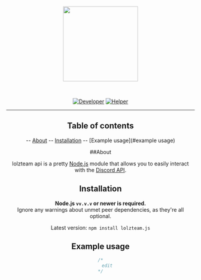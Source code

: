 <div align="center">
  <br />
  <p>
    <a href="https://lolz.guru"><img src="https://i.imgur.com/Qtgo1Ll.png" width="200" /> </a>
  </p>
  <br />
  <p>
    <a href="https://lolz.guru/nieopierzony/"><img src="https://raster.shields.io/badge/Author-nieopierzony-red.svg" alt="Developer" /></a>
    <a href="https://lolz.guru/traviq/"><img src="https://raster.shields.io/badge/Helper-trvq-blue.svg" alt="Helper" /></a>
 </p>
  
  
  
------------
## Table of contents

-- [About](#about)
-- [Installation](#installation)
-- [Example usage](#example usage)

##About

lolzteam api is a pretty [Node.js](https://nodejs.org) module that allows you to easily interact with the
[Discord API](https://lolz.guru/account/api).

## Installation

**Node.js `vv.v.v` or newer is required.**  
Ignore any warnings about unmet peer dependencies, as they're all optional.

Latest version: `npm install lolzteam.js`  

## Example usage

```js
/*
     edit
*/
```


